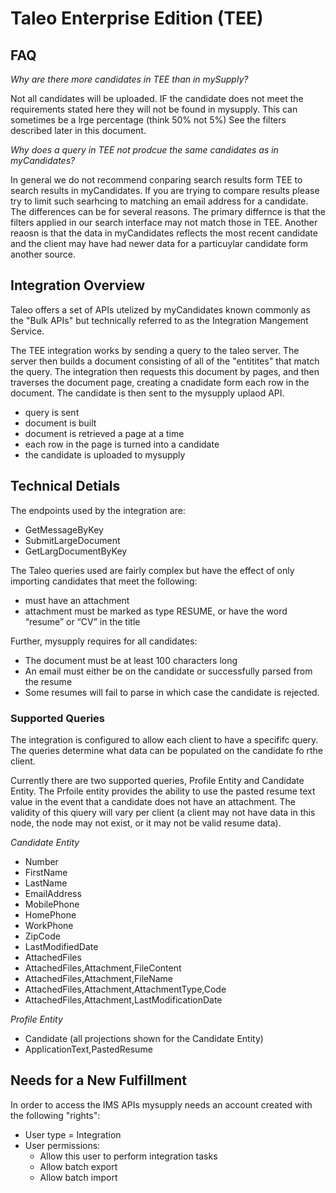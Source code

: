 # Taleo Enterprise Edition (TEE)

## FAQ
*Why are there more candidates in TEE than in mySupply?*

Not all candidates will be uploaded. IF the candidate does not meet the requirements stated here they will not be found in mysupply. This can sometimes be a lrge percentage (think 50% not 5%) See the filters described later in this document.

*Why does a query in TEE not prodcue the same candidates as in myCandidates?*

In general we do not recommend conparing search results form TEE to search results in myCandidates. If you are trying to compare results please try to limit such searhcing to matching an email address for a candidate. The differences can be for several reasons. The primary differnce is that the filters applied in our search interface may not match those in TEE. Another reaosn is that the data in myCandidates reflects the most recent candidate and the client may have had newer data for a particuylar candidate form another source.

## Integration Overview
Taleo offers a set of APIs utelized by myCandidates known commonly as the "Bulk APIs" but technically referred to as the Integration Mangement Service.

The TEE integration works by sending a query to the taleo server. The server then builds a document consisting of all of the "entitites" that match the query. The integration then requests this document by pages, and then traverses the document page, creating a cnadidate form each row in the document. The candidate is then sent to the mysupply uplaod API.
- query is sent
- document is built
- document is retrieved a page at a time
- each row in the page is turned into a candidate
- the candidate is uploaded to mysupply

## Technical Detials
The endpoints used by the integration are:
- GetMessageByKey
- SubmitLargeDocument
- GetLargDocumentByKey

The Taleo queries used are fairly complex but have the effect of only importing candidates that meet the following:
- must have an attachment
- attachment must be marked as type RESUME, or have the word “resume” or “CV” in the title
 
Further, mysupply requires for all candidates:
- The document must be at least 100 characters long
- An email must either be on the candidate or successfully parsed from the resume
- Some resumes will fail to parse in which case the candidate is rejected.

### Supported Queries
The integration is configured to allow each client to have a specififc query. The queries determine what data can be populated on the candidate fo rthe client.

Currently there are two supported queries, Profile Entity and Candidate Entity. The Prfoile entity provides the ability to use the pasted resume text value in the event that a candidate does not have an attachment. The validity of this qiuery will vary per client (a client may not have data in this node, the node may not exist, or it may not be valid resume data).

*Candidate Entity*
- Number
- FirstName
- LastName
- EmailAddress
- MobilePhone
- HomePhone
- WorkPhone
- ZipCode
- LastModifiedDate
- AttachedFiles
- AttachedFiles,Attachment,FileContent
- AttachedFiles,Attachment,FileName
- AttachedFiles,Attachment,AttachmentType,Code
- AttachedFiles,Attachment,LastModificationDate

*Profile Entity*

- Candidate (all projections shown for the Candidate Entity)
- ApplicationText,PastedResume

## Needs for a New Fulfillment
In order to access the IMS APIs mysupply needs an account created with the following "rights":

- User type = Integration
- User permissions:
  - Allow this user to perform integration tasks
  - Allow batch export
  - Allow batch import
